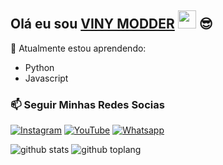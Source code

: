 ## Olá eu sou [VINY MODDER](https://instagram.com/denssptraa) <img src="https://github.com/TheDudeThatCode/TheDudeThatCode/blob/master/Assets/Hi.gif" width="29px"> :sunglasses:

:page_with_curl: Atualmente estou aprendendo:
- Python
- Javascript



### 📫 Seguir Minhas Redes Socias
<a href="https://www.instagram.com/bkvini.ofc" target="_blank"><img src="https://img.shields.io/badge/Instagram-%23E4405F.svg?&style=flat-square&logo=instagram&logoColor=white" alt="Instagram"></a>
<a href="https://youtube.com/vinimodder" target="_blank"><img src="https://img.shields.io/badge/YouTube-%231877F2.svg?&style=flat-square&logo=YouTube&logoColor=white" alt="YouTube"></a>
<a href="https://wa.me/5581973007985" target="_blank"><img src="https://img.shields.io/badge/Whatsapp-%808080.svg?&style=flat-square&logo=Whatsapp&logoColor=white" alt="Whatsapp"></a>

![github stats](https://miro.medium.com/max/1600/1*OF0xEMkWBv-69zvmNs6RDQ.gif)
![github toplang](https://media.giphy.com/media/coxQHKASG60HrHtvkt/giphy.gif)
